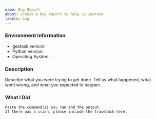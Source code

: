 ```yaml
---
name: Bug Report
about: Create a bug report to help us improve
labels: bug
---
```


<!-- Please search existing issues to avoid creating duplicates. -->

### Environment Information

-   geotask version:
-   Python version:
-   Operating System:

### Description

Describe what you were trying to get done.
Tell us what happened, what went wrong, and what you expected to happen.

### What I Did

```
Paste the command(s) you ran and the output.
If there was a crash, please include the traceback here.
```

